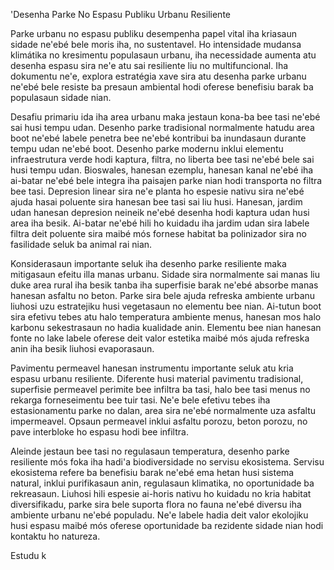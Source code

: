 'Desenha Parke No Espasu Publiku Urbanu Resiliente

Parke urbanu no espasu publiku desempenha papel vital iha kriasaun sidade ne'ebé bele moris iha, no sustentavel. Ho intensidade mudansa klimátika no kresimentu populasaun urbanu, iha necessidade aumenta atu desenha espasu sira ne'e atu sai resiliente liu no multifuncional. Iha dokumentu ne'e, explora estratégia xave sira atu desenha parke urbanu ne'ebé bele resiste ba presaun ambiental hodi oferese benefisiu barak ba populasaun sidade nian.

Desafiu primariu ida iha area urbanu maka jestaun kona-ba bee tasi ne'ebé sai husi tempu udan. Desenho parke tradisional normalmente hatudu area boot ne'ebé labele penetra bee ne'ebé kontribui ba inundasaun durante tempu udan ne'ebé boot. Desenho parke modernu inklui elementu infraestrutura verde hodi kaptura, filtra, no liberta bee tasi ne'ebé bele sai husi tempu udan. Bioswales, hanesan ezemplu, hanesan kanal ne'ebé iha ai-batar ne'ebé bele integra iha paisajen parke nian hodi transporta no filtra bee tasi. Depresion linear sira ne'e planta ho espesie nativu sira ne'ebé ajuda hasai poluente sira hanesan bee tasi sai liu husi. Hanesan, jardim udan hanesan depresion neineik ne'ebé desenha hodi kaptura udan husi area iha besik. Ai-batar ne'ebé hili ho kuidadu iha jardim udan sira labele filtra deit poluente sira maibé mós fornese habitat ba polinizador sira no fasilidade seluk ba animal rai nian.

Konsiderasaun importante seluk iha desenho parke resiliente maka mitigasaun efeitu illa manas urbanu. Sidade sira normalmente sai manas liu duke area rural iha besik tanba iha superfisie barak ne'ebé absorbe manas hanesan asfaltu no beton. Parke sira bele ajuda refreska ambiente urbanu liuhosi uzu estratejiku husi vegetasaun no elementu bee nian. Ai-tutun boot sira efetivu tebes atu halo temperatura ambiente menus, hanesan mos halo karbonu sekestrasaun no hadia kualidade anin. Elementu bee nian hanesan fonte no lake labele oferese deit valor estetika maibé mós ajuda refreska anin iha besik liuhosi evaporasaun.

Pavimentu permeavel hanesan instrumentu importante seluk atu kria espasu urbanu resiliente. Diferente husi material pavimentu tradisional, superfisie permeavel perimite bee infiltra ba tasi, halo bee tasi menus no rekarga forneseimentu bee tuir tasi. Ne'e bele efetivu tebes iha estasionamentu parke no dalan, area sira ne'ebé normalmente uza asfaltu impermeavel. Opsaun permeavel inklui asfaltu porozu, beton porozu, no pave interbloke ho espasu hodi bee infiltra.

Aleinde jestaun bee tasi no regulasaun temperatura, desenho parke resiliente mós foka iha hadi'a biodiversidade no servisu ekosistema. Servisu ekosistema refere ba benefisiu barak ne'ebé ema hetan husi sistema natural, inklui purifikasaun anin, regulasaun klimatika, no oportunidade ba rekreasaun. Liuhosi hili espesie ai-horis nativu ho kuidadu no kria habitat diversifikadu, parke sira bele suporta flora no fauna ne'ebé diversu iha ambiente urbanu ne'ebé populadu. Ne'e labele hadia deit valor ekolojiku husi espasu maibé mós oferese oportunidade ba rezidente sidade nian hodi kontaktu ho natureza.

Estudu k